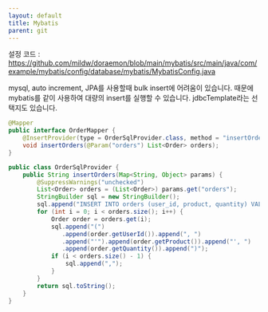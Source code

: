 ```yaml
---
layout: default
title: Mybatis
parent: git
---
```


설정 코드 : https://github.com/mildw/doraemon/blob/main/mybatis/src/main/java/com/example/mybatis/config/database/mybatis/MybatisConfig.java

mysql, auto increment, JPA를 사용할때 bulk insert에 어려움이 있습니다.
때문에 mybatis를 같이 사용하여 대량의 insert를 실행할 수 있습니다.
jdbcTemplate라는 선택지도 있습니다.

```java
@Mapper
public interface OrderMapper {
    @InsertProvider(type = OrderSqlProvider.class, method = "insertOrders")
    void insertOrders(@Param("orders") List<Order> orders);
}
```

```java
public class OrderSqlProvider {
    public String insertOrders(Map<String, Object> params) {
        @SuppressWarnings("unchecked")
        List<Order> orders = (List<Order>) params.get("orders");
        StringBuilder sql = new StringBuilder();
        sql.append("INSERT INTO orders (user_id, product, quantity) VALUES ");
        for (int i = 0; i < orders.size(); i++) {
            Order order = orders.get(i);
            sql.append("(")
               .append(order.getUserId()).append(", ")
               .append("'").append(order.getProduct()).append("', ")
               .append(order.getQuantity()).append(")");
            if (i < orders.size() - 1) {
                sql.append(",");
            }
        }
        return sql.toString();
    }
}
```
